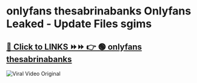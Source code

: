 
 # onlyfans thesabrinabanks Onlyfans Leaked - Update Files sgims

## <h2><a href="https://clipsfans.com/onlyfans_thesabrinabanks&ref=git">🔗 Click to LINKS ⏩⏩ 👉 🟢 onlyfans thesabrinabanks </a></h2>

<a href="https://clipsfans.com/onlyfans_thesabrinabanks&ref=git" rel="nofollow" data-target="animated-image.originalLink"><img src="https://i.ibb.co.com/xMMVF88/686577567.gif" alt="Viral Video Original" style="max-width: 100%; display: inline-block;" data-target="animated-image.originalImage"></a>

